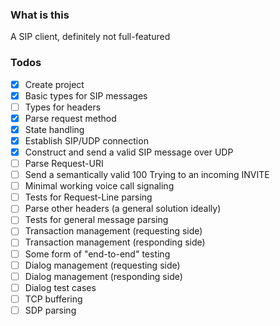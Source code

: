 ### What is this
A SIP client, definitely not full-featured
### Todos

- [X] Create project
- [X] Basic types for SIP messages
- [ ] Types for headers
- [X] Parse request method
- [X] State handling
- [X] Establish SIP/UDP connection
- [X] Construct and send a valid SIP message over UDP
- [ ] Parse Request-URI
- [ ] Send a semantically valid 100 Trying to an incoming INVITE
- [ ] Minimal working voice call signaling
- [ ] Tests for Request-Line parsing
- [ ] Parse other headers (a general solution ideally)
- [ ] Tests for general message parsing
- [ ] Transaction management (requesting side)
- [ ] Transaction management (responding side)
- [ ] Some form of "end-to-end" testing
- [ ] Dialog management (requesting side)
- [ ] Dialog management (responding side)
- [ ] Dialog test cases
- [ ] TCP buffering
- [ ] SDP parsing
